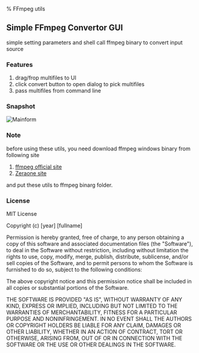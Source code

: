 % FFmpeg utils

## Simple FFmpeg Convertor GUI

simple setting parameters and shell call ffmpeg binary to convert input source

### Features

1. drag/frop multifiles to UI
1. click convert button to open dialog to pick multifiles
1. pass multifiles from command line

### Snapshot

![Mainform](https://gitee.com/netcharm/ffmpeg_utils/raw/master/FFMpegConvertGUI/snapshots/mainform.png)

### Note

before using these utils, you need download ffmpeg windows binary from following site

1. [ffmpeg official site](https://ffmpeg.org)
1. [Zeraone site](https://ffmpeg.zeranoe.com/builds/)

and put these utils to ffmpeg binarg folder.

### License

MIT License

Copyright (c) [year] [fullname]

Permission is hereby granted, free of charge, to any person obtaining a copy
of this software and associated documentation files (the "Software"), to deal
in the Software without restriction, including without limitation the rights
to use, copy, modify, merge, publish, distribute, sublicense, and/or sell
copies of the Software, and to permit persons to whom the Software is
furnished to do so, subject to the following conditions:

The above copyright notice and this permission notice shall be included in all
copies or substantial portions of the Software.

THE SOFTWARE IS PROVIDED "AS IS", WITHOUT WARRANTY OF ANY KIND, EXPRESS OR
IMPLIED, INCLUDING BUT NOT LIMITED TO THE WARRANTIES OF MERCHANTABILITY,
FITNESS FOR A PARTICULAR PURPOSE AND NONINFRINGEMENT. IN NO EVENT SHALL THE
AUTHORS OR COPYRIGHT HOLDERS BE LIABLE FOR ANY CLAIM, DAMAGES OR OTHER
LIABILITY, WHETHER IN AN ACTION OF CONTRACT, TORT OR OTHERWISE, ARISING FROM,
OUT OF OR IN CONNECTION WITH THE SOFTWARE OR THE USE OR OTHER DEALINGS IN THE
SOFTWARE.
